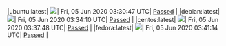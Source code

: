 |ubuntu:latest| ![](https://acmesh-official.github.io/acmetest/status/ubuntu-latest.svg?1591327847)| Fri, 05 Jun 2020 03:30:47 UTC| [Passed](https://github.com/acmesh-official/acmetest/blob/master/logs/ubuntu-latest.out) |
|debian:latest| ![](https://acmesh-official.github.io/acmetest/status/debian-latest.svg?1591328050)| Fri, 05 Jun 2020 03:34:10 UTC| [Passed](https://github.com/acmesh-official/acmetest/blob/master/logs/debian-latest.out) |
|centos:latest| ![](https://acmesh-official.github.io/acmetest/status/centos-latest.svg?1591328268)| Fri, 05 Jun 2020 03:37:48 UTC| [Passed](https://github.com/acmesh-official/acmetest/blob/master/logs/centos-latest.out) |
|fedora:latest| ![](https://acmesh-official.github.io/acmetest/status/fedora-latest.svg?1591328474)| Fri, 05 Jun 2020 03:41:14 UTC| [Passed](https://github.com/acmesh-official/acmetest/blob/master/logs/fedora-latest.out) |
